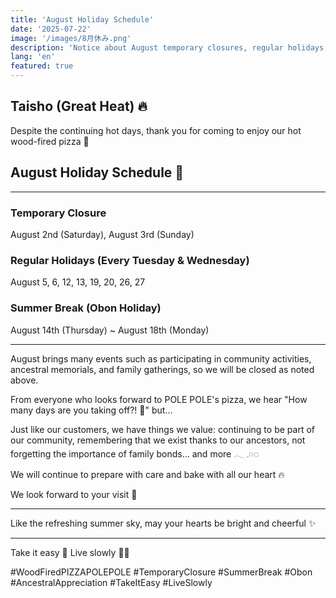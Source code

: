 ```yaml
---
title: 'August Holiday Schedule'
date: '2025-07-22'
image: '/images/8月休み.png'
description: 'Notice about August temporary closures, regular holidays, and summer break (Obon holiday). Sharing our thoughts on community and family bonds.'
lang: 'en'
featured: true
---
```


## Taisho (Great Heat) 🔥

Despite the continuing hot days,
thank you for coming to enjoy our hot wood-fired pizza 🌿

## August Holiday Schedule 📢

---

### Temporary Closure
August 2nd (Saturday), August 3rd (Sunday)

### Regular Holidays (Every Tuesday & Wednesday)
August 5, 6, 12, 13, 19, 20, 26, 27

### Summer Break (Obon Holiday)
August 14th (Thursday) ~ August 18th (Monday)

---

August brings many events such as
participating in community activities, ancestral memorials, and family gatherings,
so we will be closed as noted above.

From everyone who looks forward to POLE POLE's pizza,
we hear "How many days are you taking off?! 😤" but...

Just like our customers, we have things we value:
continuing to be part of our community,
remembering that we exist thanks to our ancestors,
not forgetting the importance of family bonds...
and more 𓂃 𓈒𓏸◌

We will continue to
prepare with care
and bake with all our heart 🔥

We look forward to your visit 🌻

---

Like the refreshing summer sky,
may your hearts be bright and cheerful ✨

---

Take it easy 👣
Live slowly 🐢➿

#WoodFiredPIZZAPOLEPOLE #TemporaryClosure #SummerBreak #Obon #AncestralAppreciation #TakeItEasy #LiveSlowly
